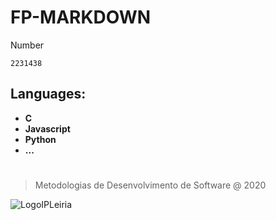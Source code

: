 # FP-MARKDOWN

Number
```
2231438
```

## Languages:

* **C**
* **Javascript**
* **Python**
* **...**

#

> Metodologias de Desenvolvimento de Software @  2020

![LogoIPLeiria]( https://eduportugal.eu/wp-content/uploads/2017/08/eduportugal_ipleiria_n.jpg)